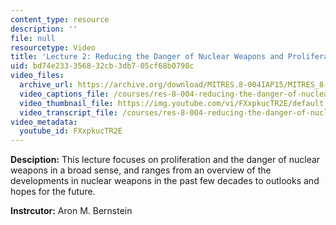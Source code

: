 ```yaml
---
content_type: resource
description: ''
file: null
resourcetype: Video
title: 'Lecture 2: Reducing the Danger of Nuclear Weapons and Proliferation'
uid: bd74e233-3568-32cb-3db7-05cf68b0798c
video_files:
  archive_url: https://archive.org/download/MITRES.8-004IAP15/MITRES_8-004IAP15_lec02_300k.mp4
  video_captions_file: /courses/res-8-004-reducing-the-danger-of-nuclear-weapons-and-proliferation-january-iap-2015/88c24fa0ce8359ad9dd5dae3f6d6655b_FXxpkucTR2E.vtt
  video_thumbnail_file: https://img.youtube.com/vi/FXxpkucTR2E/default.jpg
  video_transcript_file: /courses/res-8-004-reducing-the-danger-of-nuclear-weapons-and-proliferation-january-iap-2015/60efb2dc989e68acfa265a8cac10afd3_FXxpkucTR2E.pdf
video_metadata:
  youtube_id: FXxpkucTR2E
---
```


**Desciption:** This lecture focuses on proliferation and the danger of nuclear weapons in a broad sense, and ranges from an overview of the developments in nuclear weapons in the past few decades to outlooks and hopes for the future.

**Instrcutor:** Aron M. Bernstein